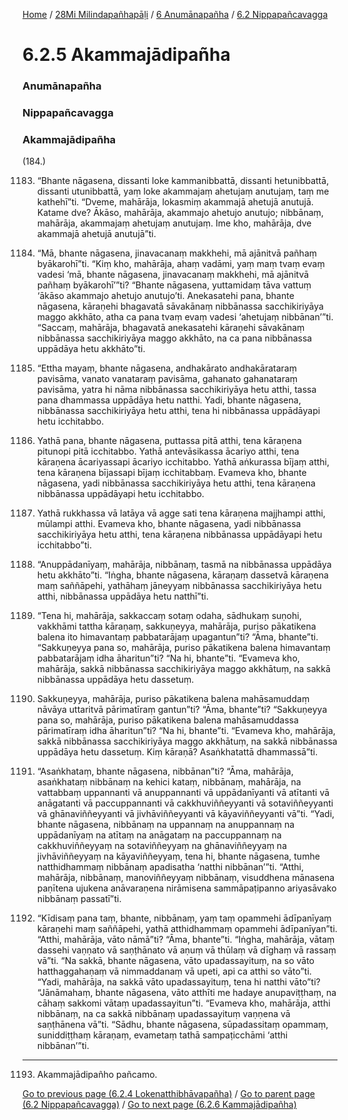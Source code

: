 
[Home](/) / [28Mi Milindapañhapāḷi](../../../28Mi.md) / [6 Anumānapañha](../../6.md) / [6.2 Nippapañcavagga](../6.2.md)

# 6.2.5 Akammajādipañha

### Anumānapañha

### Nippapañcavagga

### Akammajādipañha

(184.)

1183. “Bhante nāgasena, dissanti loke kammanibbattā, dissanti hetunibbattā, dissanti utunibbattā, yaṃ loke akammajaṃ ahetujaṃ anutujaṃ, taṃ me kathehī”ti. “Dveme, mahārāja, lokasmiṃ akammajā ahetujā anutujā. Katame dve? Ākāso, mahārāja, akammajo ahetujo anutujo; nibbānaṃ, mahārāja, akammajaṃ ahetujaṃ anutujaṃ. Ime kho, mahārāja, dve akammajā ahetujā anutujā”ti.

1184. “Mā, bhante nāgasena, jinavacanaṃ makkhehi, mā ajānitvā pañhaṃ byākarohī”ti. “Kiṃ kho, mahārāja, ahaṃ vadāmi, yaṃ maṃ tvaṃ evaṃ vadesi ‘mā, bhante nāgasena, jinavacanaṃ makkhehi, mā ajānitvā pañhaṃ byākarohī’”ti? “Bhante nāgasena, yuttamidaṃ tāva vattuṃ ‘ākāso akammajo ahetujo anutujo’ti. Anekasatehi pana, bhante nāgasena, kāraṇehi bhagavatā sāvakānaṃ nibbānassa sacchikiriyāya maggo akkhāto, atha ca pana tvaṃ evaṃ vadesi ‘ahetujaṃ nibbānan’”ti. “Saccaṃ, mahārāja, bhagavatā anekasatehi kāraṇehi sāvakānaṃ nibbānassa sacchikiriyāya maggo akkhāto, na ca pana nibbānassa uppādāya hetu akkhāto”ti.

1185. “Ettha mayaṃ, bhante nāgasena, andhakārato andhakārataraṃ pavisāma, vanato vanataraṃ pavisāma, gahanato gahanataraṃ pavisāma, yatra hi nāma nibbānassa sacchikiriyāya hetu atthi, tassa pana dhammassa uppādāya hetu natthi. Yadi, bhante nāgasena, nibbānassa sacchikiriyāya hetu atthi, tena hi nibbānassa uppādāyapi hetu icchitabbo.

1186. Yathā pana, bhante nāgasena, puttassa pitā atthi, tena kāraṇena pitunopi pitā icchitabbo. Yathā antevāsikassa ācariyo atthi, tena kāraṇena ācariyassapi ācariyo icchitabbo. Yathā aṅkurassa bījaṃ atthi, tena kāraṇena bījassapi bījaṃ icchitabbaṃ. Evameva kho, bhante nāgasena, yadi nibbānassa sacchikiriyāya hetu atthi, tena kāraṇena nibbānassa uppādāyapi hetu icchitabbo.

1187. Yathā rukkhassa vā latāya vā agge sati tena kāraṇena majjhampi atthi, mūlampi atthi. Evameva kho, bhante nāgasena, yadi nibbānassa sacchikiriyāya hetu atthi, tena kāraṇena nibbānassa uppādāyapi hetu icchitabbo”ti.

1188. “Anuppādanīyaṃ, mahārāja, nibbānaṃ, tasmā na nibbānassa uppādāya hetu akkhāto”ti. “Iṅgha, bhante nāgasena, kāraṇaṃ dassetvā kāraṇena maṃ saññāpehi, yathāhaṃ jāneyyaṃ nibbānassa sacchikiriyāya hetu atthi, nibbānassa uppādāya hetu natthī”ti.

1189. “Tena hi, mahārāja, sakkaccaṃ sotaṃ odaha, sādhukaṃ suṇohi, vakkhāmi tattha kāraṇaṃ, sakkuṇeyya, mahārāja, puriso pākatikena balena ito himavantaṃ pabbatarājaṃ upagantun”ti? “Āma, bhante”ti. “Sakkuṇeyya pana so, mahārāja, puriso pākatikena balena himavantaṃ pabbatarājaṃ idha āharitun”ti? “Na hi, bhante”ti. “Evameva kho, mahārāja, sakkā nibbānassa sacchikiriyāya maggo akkhātuṃ, na sakkā nibbānassa uppādāya hetu dassetuṃ.

1190. Sakkuṇeyya, mahārāja, puriso pākatikena balena mahāsamuddaṃ nāvāya uttaritvā pārimatīraṃ gantun”ti? “Āma, bhante”ti? “Sakkuṇeyya pana so, mahārāja, puriso pākatikena balena mahāsamuddassa pārimatīraṃ idha āharitun”ti? “Na hi, bhante”ti. “Evameva kho, mahārāja, sakkā nibbānassa sacchikiriyāya maggo akkhātuṃ, na sakkā nibbānassa uppādāya hetu dassetuṃ. Kiṃ kāraṇā? Asaṅkhatattā dhammassā”ti.

1191. “Asaṅkhataṃ, bhante nāgasena, nibbānan”ti? “Āma, mahārāja, asaṅkhataṃ nibbānaṃ na kehici kataṃ, nibbānaṃ, mahārāja, na vattabbaṃ uppannanti vā anuppannanti vā uppādanīyanti vā atītanti vā anāgatanti vā paccuppannanti vā cakkhuviññeyyanti vā sotaviññeyyanti vā ghānaviññeyyanti vā jivhāviññeyyanti vā kāyaviññeyyanti vā”ti. “Yadi, bhante nāgasena, nibbānaṃ na uppannaṃ na anuppannaṃ na uppādanīyaṃ na atītaṃ na anāgataṃ na paccuppannaṃ na cakkhuviññeyyaṃ na sotaviññeyyaṃ na ghānaviññeyyaṃ na jivhāviññeyyaṃ na kāyaviññeyyaṃ, tena hi, bhante nāgasena, tumhe natthidhammaṃ nibbānaṃ apadisatha ‘natthi nibbānan’”ti. “Atthi, mahārāja, nibbānaṃ, manoviññeyyaṃ nibbānaṃ, visuddhena mānasena paṇītena ujukena anāvaraṇena nirāmisena sammāpaṭipanno ariyasāvako nibbānaṃ passatī”ti.

1192. “Kīdisaṃ pana taṃ, bhante, nibbānaṃ, yaṃ taṃ opammehi ādīpanīyaṃ kāraṇehi maṃ saññāpehi, yathā atthidhammaṃ opammehi ādīpanīyan”ti. “Atthi, mahārāja, vāto nāmā”ti? “Āma, bhante”ti. “Iṅgha, mahārāja, vātaṃ dassehi vaṇṇato vā saṇṭhānato vā aṇuṃ vā thūlaṃ vā dīghaṃ vā rassaṃ vā”ti. “Na sakkā, bhante nāgasena, vāto upadassayituṃ, na so vāto hatthaggahaṇaṃ vā nimmaddanaṃ vā upeti, api ca atthi so vāto”ti. “Yadi, mahārāja, na sakkā vāto upadassayituṃ, tena hi natthi vāto”ti? “Jānāmahaṃ, bhante nāgasena, vāto atthīti me hadaye anupaviṭṭhaṃ, na cāhaṃ sakkomi vātaṃ upadassayitun”ti. “Evameva kho, mahārāja, atthi nibbānaṃ, na ca sakkā nibbānaṃ upadassayituṃ vaṇṇena vā saṇṭhānena vā”ti. “Sādhu, bhante nāgasena, sūpadassitaṃ opammaṃ, suniddiṭṭhaṃ kāraṇaṃ, evametaṃ tathā sampaṭicchāmi ‘atthi nibbānan’”ti.

---

1193. Akammajādipañho pañcamo.



[Go to previous page (6.2.4 Lokenatthibhāvapañha)](6.2.4.md) / [Go to parent page (6.2 Nippapañcavagga)](../6.2.md) / [Go to next page (6.2.6 Kammajādipañha)](6.2.6.md)


